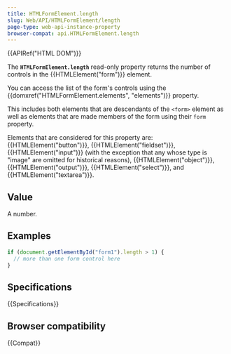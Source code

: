 ```yaml
---
title: HTMLFormElement.length
slug: Web/API/HTMLFormElement/length
page-type: web-api-instance-property
browser-compat: api.HTMLFormElement.length
---
```


{{APIRef("HTML DOM")}}

The **`HTMLFormElement.length`**
read-only property returns the number of controls in the {{HTMLElement("form")}}
element.

You can access the list of the form's controls using the
{{domxref("HTMLFormElement.elements", "elements")}} property.

This includes both elements that are descendants of the `<form>`
element as well as elements that are made members of the form using their
`form` property.

Elements that are considered for this property are: {{HTMLElement("button")}},
{{HTMLElement("fieldset")}}, {{HTMLElement("input")}} (with the exception
that any whose type is "image" are omitted for historical reasons),
{{HTMLElement("object")}}, {{HTMLElement("output")}}, {{HTMLElement("select")}},
and {{HTMLElement("textarea")}}.

## Value

A number.

## Examples

```js
if (document.getElementById("form1").length > 1) {
  // more than one form control here
}
```

## Specifications

{{Specifications}}

## Browser compatibility

{{Compat}}
